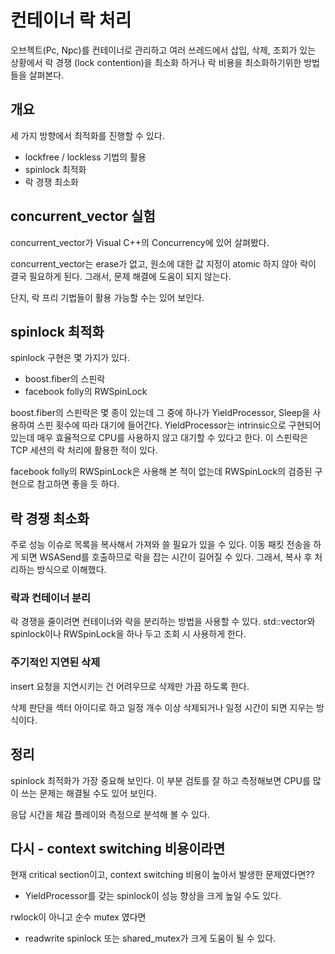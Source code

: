 # 컨테이너 락 처리 

오브젝트(Pc, Npc)를 컨테이너로 관리하고 여러 쓰레드에서 삽입, 삭제, 조회가 
있는 상황에서 락 경쟁 (lock contention)을 최소화 하거나 락 비용을 최소화하기위한 
방법들을 살펴본다. 

## 개요 

세 가지 방향에서 최적화를 진행할 수 있다. 

- lockfree / lockless 기법의 활용 
- spinlock 최적화 
- 락 경쟁 최소화 

## concurrent_vector 실험 

concurrent_vector가 Visual C++의 Concurrency에 있어 살펴봤다. 

concurrent_vector는 erase가 없고, 원소에 대한 값 지정이 atomic 하지 않아 
락이 결국 필요하게 된다. 그래서, 문제 해결에 도움이 되지 않는다. 

단지, 락 프리 기법들이 활용 가능할 수는 있어 보인다. 

## spinlock 최적화 

spinlock 구현은 몇 가지가 있다. 
- boost.fiber의 스핀락 
- facebook folly의 RWSpinLock 

boost.fiber의 스핀락은 몇 종이 있는데 그 중에 하나가 
YieldProcessor, Sleep을 사용하여 스핀 횟수에 따라 대기에 들어간다. 
YieldProcessor는 intrinsic으로 구현되어 있는데 매우 효율적으로 
CPU를 사용하지 않고 대기할 수 있다고 한다. 
이 스핀락은 TCP 세션의 락 처리에 활용한 적이 있다. 

facebook folly의 RWSpinLock은 사용해 본 적이 없는데 
RWSpinLock의 검증된 구현으로 참고하면 좋을 듯 하다. 

## 락 경쟁 최소화 

주로 성능 이슈로 목록을 복사해서 가져와 쓸 필요가 있을 수 있다. 
이동 패킷 전송을 하게 되면 WSASend를 호출하므로 락을 잡는 시간이 길어질 수 있다. 
그래서, 복사 후 처리하는 방식으로 이해했다. 

### 락과 컨테이너 분리 

락 경쟁을 줄이려면 컨테이너와 락을 분리하는 방법을 사용할 수 있다. 
std::vector와 spinlock이나 RWSpinLock을 하나 두고 조회 시 사용하게 한다. 

### 주기적인 지연된 삭제 

insert 요청을 지연시키는 건 어려우므로 삭제만 가끔 하도록 한다. 

삭제 판단을 섹터 아이디로 하고 일정 개수 이상 삭제되거나 
일정 시간이 되면 지우는 방식이다. 

## 정리 

spinlock 최적화가 가장 중요해 보인다. 이 부분 검토를 잘 하고 측정해보면 
CPU를 많이 쓰는 문제는 해결될 수도 있어 보인다. 

응답 시간을 체감 플레이와 측정으로 분석해 볼 수 있다. 


## 다시 - context switching 비용이라면 

현재 critical section이고, context switching 비용이 높아서 발생한 문제였다면??
- YieldProcessor를 갖는 spinlock이 성능 향상을 크게 높일 수도 있다. 

rwlock이 아니고 순수 mutex 였다면 
- readwrite spinlock 또는 shared_mutex가 크게 도움이 될 수 있다. 

